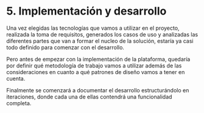 # 5. Implementación y desarrollo

Una vez elegidas las tecnologías que vamos a utilizar en el proyecto, realizada la toma de requisitos, generados los casos de uso y analizadas las diferentes partes que van a formar el nucleo de la solución, estaría ya casi todo definido para comenzar con el desarrollo.

Pero antes de empezar con la implementación de la plataforma, quedaría por definir qué metodología de trabajo vamos a utilizar además de las consideraciones en cuanto a qué patrones de diseño vamos a tener en cuenta.

Finalmente se comenzará a documentar el desarrollo estructurándolo en iteraciones, donde cada una de ellas contendrá una funcionalidad completa.